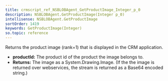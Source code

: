 ```yaml
---
title: crmscript_ref_NSBLOBAgent_GetProductImage_Integer_p_0
description: NSBLOBAgent.GetProductImage(Integer p_0)
intellisense: NSBLOBAgent.GetProductImage
sortOrder: 1419
keywords: GetProductImage(Integer)
so.topic: reference
---
```



Returns the product image (rank=1) that is displayed in the CRM application.



* **productId:** The product id of the product the image belongs to.
* **Returns:** The image as a System.Drawing.Image. (If the the image is returned over webservices, the stream is returned as a Base64 encoded string.)


